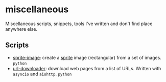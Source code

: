 # miscellaneous

Miscellaneous scripts, snippets, tools I've written and don't find place anywhere else.

## Scripts

- [sprite-image](./sprite_image.py): create a [sprite](https://developer.mozilla.org/en-US/docs/Web/CSS/CSS_Images/Implementing_image_sprites_in_CSS)
    image (rectangular) from a set of images. `python`  
- [url-downloader](./url_downloader.py): download web pages from a list of URLs.
    Written with `asyncio` and `aiohttp`. `python`
